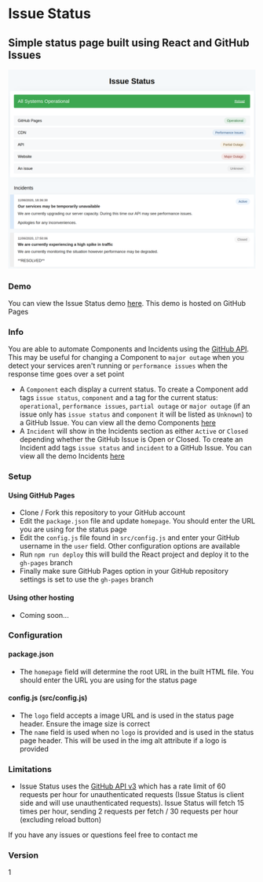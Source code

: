 # Issue Status

## Simple status page built using React and GitHub Issues

![Banner](/banner.png?raw=true)

### Demo

You can view the Issue Status demo [here](https://tadhglewis.github.io/issue-status). This demo is hosted on GitHub Pages

### Info

You are able to automate Components and Incidents using the [GitHub API](https://developer.github.com). This may be useful for changing a Component to `major outage` when you detect your services aren't running or `performance issues` when the response time goes over a set point

- A `Component` each display a current status. To create a Component add tags `issue status`, `component` and a tag for the current status: `operational`, `performance issues`, `partial outage` or `major outage` (if an issue only has `issue status` and `component` it will be listed as `Unknown`) to a GitHub Issue. You can view all the demo Components [here](https://github.com/tadhglewis/issue-status/issues?q=is%3Aissue+label%3A%22issue+status%22+label%3A%22component%22)
- A `Incident` will show in the Incidents section as either `Active` or `Closed` depending whether the GitHub Issue is Open or Closed. To create an Incident add tags `issue status` and `incident` to a GitHub Issue. You can view all the demo Incidents [here](https://github.com/tadhglewis/issue-status/issues?q=is%3Aissue+label%3A%22issue+status%22+label%3A%22incident%22)

### Setup

#### Using GitHub Pages

- Clone / Fork this repository to your GitHub account
- Edit the `package.json` file and update `homepage`. You should enter the URL you are using for the status page
- Edit the `config.js` file found in `src/config.js` and enter your GitHub username in the `user` field. Other configuration options are available
- Run `npm run deploy` this will build the React project and deploy it to the `gh-pages` branch
- Finally make sure GitHub Pages option in your GitHub repository settings is set to use the `gh-pages` branch

#### Using other hosting

- Coming soon...

### Configuration

#### package.json

- The `homepage` field will determine the root URL in the built HTML file. You should enter the URL you are using for the status page

#### config.js (src/config.js)

- The `logo` field accepts a image URL and is used in the status page header. Ensure the image size is correct
- The `name` field is used when no `logo` is provided and is used in the status page header. This will be used in the img alt attribute if a logo is provided

### Limitations

- Issue Status uses the [GitHub API v3](https://developer.github.com/v3) which has a rate limit of 60 requests per hour for unauthenticated requests (Issue Status is client side and will use unauthenticated requests). Issue Status will fetch 15 times per hour, sending 2 requests per fetch / 30 requests per hour (excluding reload button)

If you have any issues or questions feel free to contact me

### Version

1
